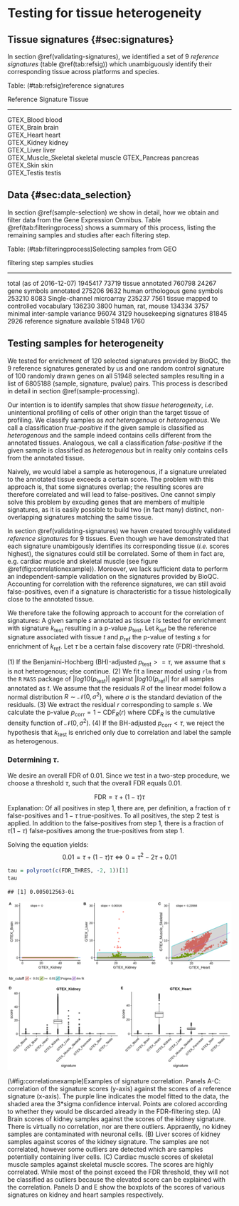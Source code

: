 


# Testing for tissue heterogeneity
## Tissue signatures {#sec:signatures}
In section \@ref(validating-signatures), we identified a set of
9 *reference signatures* (table \@ref(tab:refsig)) which unambiguously
identify their corresponding tissue across platforms and species.


Table: (\#tab:refsig)reference signatures

Reference Signature    Tissue          
---------------------  ----------------
GTEX_Blood             blood           
GTEX_Brain             brain           
GTEX_Heart             heart           
GTEX_Kidney            kidney          
GTEX_Liver             liver           
GTEX_Muscle_Skeletal   skeletal muscle 
GTEX_Pancreas          pancreas        
GTEX_Skin              skin            
GTEX_Testis            testis          

## Data {#sec:data_selection}

In section \@ref(sample-selection) we show in detail, how we obtain
and filter data from the Gene Expression Omnibus.
Table \@ref(tab:filteringprocess) shows a summary of this process, listing
the remaining samples and studies after each filtering step.


Table: (\#tab:filteringprocess)Selecting samples from GEO

filtering step                            samples   studies
---------------------------------------  --------  --------
total (as of 2016-12-07)                  1945417     73719
tissue annotated                           760798     24267
gene symbols annotated                     275206      9632
human orthologous gene symbols             253210      8083
Single-channel microarray                  235237      7561
tissue mapped to controlled vocabulary     136230      3800
human, rat, mouse                          134334      3757
minimal inter-sample variance               96074      3129
housekeeping signatures                     81845      2926
reference signature available               51948      1760

## Testing samples for heterogeneity
We tested for enrichment of
120
selected signatures provided by BioQC, the
9
reference signatures generated by us and one random control signature of
100 randomly drawn genes on all 51948 selected samples
resulting in a list of 6805188 (sample, signature, pvalue) pairs.
This process is described in detail in section \@ref(sample-processing).

Our intention is to identify samples that show *tissue heterogeneity*,
*i.e.* unintentional profiling of cells of other origin than the target tissue
of profiling. We classify samples as *not heterogenous* or *heterogenous*.
We call a classification *true-positive* if the given sample is classified
as *heterogenous* and the sample indeed contains cells different from the
annotated tissues. Analogous, we call a classification *false-positive*
if the given sample is classified as *heterogenous* but in reality only contains cells from the annotated tissue.

Naively, we would label a sample as heterogenous, if a signature unrelated
to the annotated tissue exceeds a certain score. The problem with this
approach is, that some signatures overlap; the resulting scores are therefore
correlated and will lead to false-positives. One cannot simply solve this
problem by excuding genes that are members of multiple signatures, as it is
easily possible to build two (in fact many) distinct, non-overlapping
signatures matching the same tissue.

In section \@ref(validating-signatures) we haven created toroughly validated
*reference signatures* for 9 tissues. Even though we have demonstrated that
each signature unambigously identifies its corresponding tissue (*i.e.* scores
highest), the signatures could still be correlated. Some of them in fact are,
e.g. cardiac muscle and skeletal muscle (see figure
\@ref(fig:correlationexample)). Moreover, we lack sufficient data to perform an
independent-sample validation on the signatures provided by BioQC. Accounting
for correlation with the reference signatures, we can still avoid
false-positives, even if a signature is characteristic for a tissue
histologically close to the annotated tissue.

We therefore take the following approach to account for the correlation of signatures:
A given sample $s$ annotated as tissue $t$ is tested for enrichment with signature $k_{\text{test}}$ resulting in a p-value $p_{\text{test}}$. Let $k_{\text{ref}}$ be the reference signature associated with tissue $t$ and $p_{\text{ref}}$ the p-value of testing $s$ for enrichment of $k_{\text{ref}}$. Let $\tau$ be a certain false discovery rate (FDR)-threshold.

(1) If the Benjamini-Hochberg (BH)-adjusted $p_{\text{test}} >= \tau$, we
assume that $s$ is not heterogenous; else continue.
(2) We fit a linear model using `rlm` from the `R` `MASS` package of
$|log10(p_{\text{test}})|$ against $|log10(p_{\text{ref}})|$ for all samples
annotated as $t$. We assume that the residuals $R$ of the linear model follow
a normal distribution $R \sim \mathcal{N}(0, \sigma^2)$, where $\sigma$ is the
standard deviation of the residuals.
(3) We extract the residual $r$ corresponding to sample $s$. We calculate the
p-value $p_{\text{corr}} = 1 - \text{CDF}_R(r)$ where $\text{CDF}_R$ is the
cumulative density function of $\mathcal{N}(0, \sigma^2)$.
(4) If the BH-adjusted $p_{\text{corr}} < \tau$, we reject the
hypothesis that $k_{\text{test}}$ is enriched only due to correlation and label
the sample as heterogenous.

### Determining $\tau$.
We desire an overall FDR of 0.01. Since we test in a two-step procedure, we choose a threshold $\tau$, such that the
overall FDR equals 0.01.

$$
\text{FDR} = \tau + (1-\tau) \tau
$$
Explanation:
Of all positives in step 1, there are, per definition, a fraction of $\tau$ false-positives and $1-\tau$ true-positives.
To all positives, the step 2 test is applied. In addition to the false-positives from step 1, there is a fraction of $\tau(1-\tau)$ false-positives among the true-positives from step 1.

Solving the equation yields:
$$
0.01 = \tau + (1-\tau)\tau \Leftrightarrow 0 = \tau^2 - 2\tau + 0.01
$$

```r
tau = polyroot(c(FDR_THRES, -2, 1))[1]
tau
```

```
## [1] 0.005012563-0i
```

<div class="figure">
<img src="40_heterogeneity_test_files/figure-html/correlationexample-1.png" alt="Examples of signature correlation. Panels A-C: correlation of the signature scores (y-axis) against the scores of a reference signature (x-axis). The purple line indicates the model fitted to the data, the shaded area the 3*sigma confidence interval. Points are colored according to whether they would be discarded already in the FDR-filtering step. (A) Brain scores of kidney samples against the scores of the kidney signature. There is virtually no correlation, nor are there outliers. Appraently, no kidney samples are contaminated with neuronal cells. (B) Liver scores of kidney samples against scores of the kidney signature. The samples are not correlated, however some outliers are detected which are samples potentially containing liver cells. (C) Cardiac muscle scores of skeletal muscle samples against skeletal muscle scores. The scores are highly correlated. While most of the poinst exceed the FDR threshold, they will not be classified as outliers because the elevated score can be explained with the correlation. Panels D and E show the boxplots of the scores of various signatures on kidney and heart samples respectively. " width="1152" />
<p class="caption">(\#fig:correlationexample)Examples of signature correlation. Panels A-C: correlation of the signature scores (y-axis) against the scores of a reference signature (x-axis). The purple line indicates the model fitted to the data, the shaded area the 3*sigma confidence interval. Points are colored according to whether they would be discarded already in the FDR-filtering step. (A) Brain scores of kidney samples against the scores of the kidney signature. There is virtually no correlation, nor are there outliers. Appraently, no kidney samples are contaminated with neuronal cells. (B) Liver scores of kidney samples against scores of the kidney signature. The samples are not correlated, however some outliers are detected which are samples potentially containing liver cells. (C) Cardiac muscle scores of skeletal muscle samples against skeletal muscle scores. The scores are highly correlated. While most of the poinst exceed the FDR threshold, they will not be classified as outliers because the elevated score can be explained with the correlation. Panels D and E show the boxplots of the scores of various signatures on kidney and heart samples respectively. </p>
</div>
